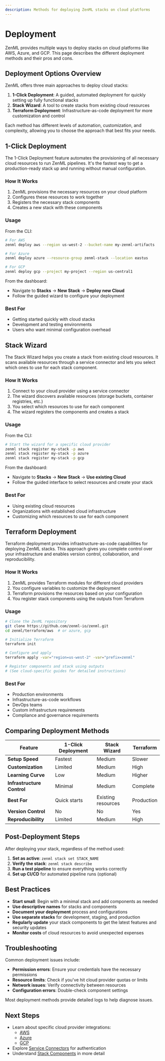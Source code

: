 ```yaml
---
description: Methods for deploying ZenML stacks on cloud platforms
---
```


# Deployment

ZenML provides multiple ways to deploy stacks on cloud platforms like AWS, Azure, and GCP. This page describes the different deployment methods and their pros and cons.

## Deployment Options Overview

ZenML offers three main approaches to deploy cloud stacks:

1. **1-Click Deployment**: A guided, automated deployment for quickly setting up fully functional stacks
2. **Stack Wizard**: A tool to create stacks from existing cloud resources
3. **Terraform Deployment**: Infrastructure-as-code deployment for more customization and control

Each method has different levels of automation, customization, and complexity, allowing you to choose the approach that best fits your needs.

## 1-Click Deployment

The 1-Click Deployment feature automates the provisioning of all necessary cloud resources to run ZenML pipelines. It's the fastest way to get a production-ready stack up and running without manual configuration.

### How It Works

1. ZenML provisions the necessary resources on your cloud platform
2. Configures these resources to work together
3. Registers the necessary stack components
4. Creates a new stack with these components

### Usage

From the CLI:

```bash
# For AWS
zenml deploy aws --region us-west-2 --bucket-name my-zenml-artifacts

# For Azure
zenml deploy azure --resource-group zenml-stack --location eastus

# For GCP
zenml deploy gcp --project my-project --region us-central1
```

From the dashboard:

* Navigate to **Stacks** → **New Stack** → **Deploy new Cloud**
* Follow the guided wizard to configure your deployment

### Best For

* Getting started quickly with cloud stacks
* Development and testing environments
* Users who want minimal configuration overhead

## Stack Wizard

The Stack Wizard helps you create a stack from existing cloud resources. It scans available resources through a service connector and lets you select which ones to use for each stack component.

### How It Works

1. Connect to your cloud provider using a service connector
2. The wizard discovers available resources (storage buckets, container registries, etc.)
3. You select which resources to use for each component
4. The wizard registers the components and creates a stack

### Usage

From the CLI:

```bash
# Start the wizard for a specific cloud provider
zenml stack register my-stack -p aws
zenml stack register my-stack -p azure
zenml stack register my-stack -p gcp
```

From the dashboard:

* Navigate to **Stacks** → **New Stack** → **Use existing Cloud**
* Follow the guided interface to select resources and create your stack

### Best For

* Using existing cloud resources
* Organizations with established cloud infrastructure
* Customizing which resources to use for each component

## Terraform Deployment

Terraform deployment provides infrastructure-as-code capabilities for deploying ZenML stacks. This approach gives you complete control over your infrastructure and enables version control, collaboration, and reproducibility.

### How It Works

1. ZenML provides Terraform modules for different cloud providers
2. You configure variables to customize the deployment
3. Terraform provisions the resources based on your configuration
4. You register stack components using the outputs from Terraform

### Usage

```bash
# Clone the ZenML repository
git clone https://github.com/zenml-io/zenml.git
cd zenml/terraform/aws  # or azure, gcp

# Initialize Terraform
terraform init

# Configure and apply
terraform apply -var="region=us-west-2" -var="prefix=zenml"

# Register components and stack using outputs
# (See cloud-specific guides for detailed instructions)
```

### Best For

* Production environments
* Infrastructure-as-code workflows
* DevOps teams
* Custom infrastructure requirements
* Compliance and governance requirements

## Comparing Deployment Methods

| Feature                    | 1-Click Deployment | Stack Wizard       | Terraform  |
| -------------------------- | ------------------ | ------------------ | ---------- |
| **Setup Speed**            | Fastest            | Medium             | Slower     |
| **Customization**          | Limited            | Medium             | High       |
| **Learning Curve**         | Low                | Medium             | Higher     |
| **Infrastructure Control** | Minimal            | Medium             | Complete   |
| **Best For**               | Quick starts       | Existing resources | Production |
| **Version Control**        | No                 | No                 | Yes        |
| **Reproducibility**        | Limited            | Medium             | High       |

## Post-Deployment Steps

After deploying your stack, regardless of the method used:

1. **Set as active**: `zenml stack set STACK_NAME`
2. **Verify the stack**: `zenml stack describe`
3. **Run a test pipeline** to ensure everything works correctly
4. **Set up CI/CD** for automated pipeline runs (optional)

## Best Practices

* **Start small**: Begin with a minimal stack and add components as needed
* **Use descriptive names** for stacks and components
* **Document your deployment** process and configurations
* **Use separate stacks** for development, staging, and production
* **Regularly update** your stack components to get the latest features and security updates
* **Monitor costs** of cloud resources to avoid unexpected expenses

## Troubleshooting

Common deployment issues include:

* **Permission errors**: Ensure your credentials have the necessary permissions
* **Resource limits**: Check if you've hit cloud provider quotas or limits
* **Network issues**: Verify connectivity between resources
* **Configuration errors**: Double-check component settings

Most deployment methods provide detailed logs to help diagnose issues.

## Next Steps

* Learn about specific cloud provider integrations:
  * [AWS](broken-reference)
  * [Azure](broken-reference)
  * [GCP](broken-reference)
* Explore [Service Connectors](service_connectors.md) for authentication
* Understand [Stack Components](stack_components.md) in more detail
